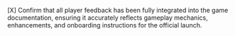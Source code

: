 [X] Confirm that all player feedback has been fully integrated into the game documentation, ensuring it accurately reflects gameplay mechanics, enhancements, and onboarding instructions for the official launch.